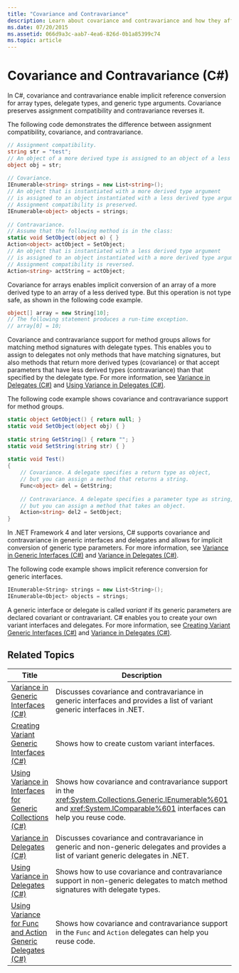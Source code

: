 ```yaml
---
title: "Covariance and Contravariance"
description: Learn about covariance and contravariance and how they affect assignment compatibility. See a code example that demonstrates the differences between them.
ms.date: 07/20/2015
ms.assetid: 066d9a3c-aab7-4ea6-826d-0b1a85399c74
ms.topic: article
---
```

# Covariance and Contravariance (C#)

In C#, covariance and contravariance enable implicit reference conversion for array types, delegate types, and generic type arguments. Covariance preserves assignment compatibility and contravariance reverses it.  
  
 The following code demonstrates the difference between assignment compatibility, covariance, and contravariance.  
  
```csharp  
// Assignment compatibility.
string str = "test";  
// An object of a more derived type is assigned to an object of a less derived type.
object obj = str;  
  
// Covariance.
IEnumerable<string> strings = new List<string>();  
// An object that is instantiated with a more derived type argument
// is assigned to an object instantiated with a less derived type argument.
// Assignment compatibility is preserved.
IEnumerable<object> objects = strings;  
  
// Contravariance.
// Assume that the following method is in the class:
static void SetObject(object o) { }
Action<object> actObject = SetObject;  
// An object that is instantiated with a less derived type argument
// is assigned to an object instantiated with a more derived type argument.
// Assignment compatibility is reversed.
Action<string> actString = actObject;  
```  
  
 Covariance for arrays enables implicit conversion of an array of a more derived type to an array of a less derived type. But this operation is not type safe, as shown in the following code example.  
  
```csharp  
object[] array = new String[10];  
// The following statement produces a run-time exception.  
// array[0] = 10;  
```  
  
 Covariance and contravariance support for method groups allows for matching method signatures with delegate types. This enables you to assign to delegates not only methods that have matching signatures, but also methods that return more derived types (covariance) or that accept parameters that have less derived types (contravariance) than that specified by the delegate type. For more information, see [Variance in Delegates (C#)](./variance-in-delegates.md) and [Using Variance in Delegates (C#)](./using-variance-in-delegates.md).  
  
 The following code example shows covariance and contravariance support for method groups.  
  
```csharp  
static object GetObject() { return null; }  
static void SetObject(object obj) { }  
  
static string GetString() { return ""; }  
static void SetString(string str) { }  
  
static void Test()  
{  
    // Covariance. A delegate specifies a return type as object,  
    // but you can assign a method that returns a string.  
    Func<object> del = GetString;  
  
    // Contravariance. A delegate specifies a parameter type as string,  
    // but you can assign a method that takes an object.  
    Action<string> del2 = SetObject;  
}  
```  
  
 In .NET Framework 4 and later versions, C# supports covariance and contravariance in generic interfaces and delegates and allows for implicit conversion of generic type parameters. For more information, see [Variance in Generic Interfaces (C#)](./variance-in-generic-interfaces.md) and [Variance in Delegates (C#)](./variance-in-delegates.md).  
  
 The following code example shows implicit reference conversion for generic interfaces.  
  
```csharp  
IEnumerable<String> strings = new List<String>();  
IEnumerable<Object> objects = strings;  
```  
  
 A generic interface or delegate is called *variant* if its generic parameters are declared covariant or contravariant. C# enables you to create your own variant interfaces and delegates. For more information, see [Creating Variant Generic Interfaces (C#)](./creating-variant-generic-interfaces.md) and [Variance in Delegates (C#)](./variance-in-delegates.md).  
  
## Related Topics  
  
|Title|Description|  
|-----------|-----------------|  
|[Variance in Generic Interfaces (C#)](./variance-in-generic-interfaces.md)|Discusses covariance and contravariance in generic interfaces and provides a list of variant generic interfaces in .NET.|  
|[Creating Variant Generic Interfaces (C#)](./creating-variant-generic-interfaces.md)|Shows how to create custom variant interfaces.|  
|[Using Variance in Interfaces for Generic Collections (C#)](./using-variance-in-interfaces-for-generic-collections.md)|Shows how covariance and contravariance support in the <xref:System.Collections.Generic.IEnumerable%601> and <xref:System.IComparable%601> interfaces can help you reuse code.|  
|[Variance in Delegates (C#)](./variance-in-delegates.md)|Discusses covariance and contravariance in generic and non-generic delegates and provides a list of variant generic delegates in .NET.|  
|[Using Variance in Delegates (C#)](./using-variance-in-delegates.md)|Shows how to use covariance and contravariance support in non-generic delegates to match method signatures with delegate types.|  
|[Using Variance for Func and Action Generic Delegates (C#)](./using-variance-for-func-and-action-generic-delegates.md)|Shows how covariance and contravariance support in the `Func` and `Action` delegates can help you reuse code.|
